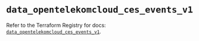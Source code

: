# `data_opentelekomcloud_ces_events_v1`

Refer to the Terraform Registry for docs: [`data_opentelekomcloud_ces_events_v1`](https://registry.terraform.io/providers/opentelekomcloud/opentelekomcloud/1.36.51/docs/data-sources/ces_events_v1).
